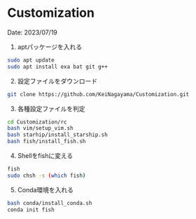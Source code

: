# Customization

Date: 2023/07/19

1. aptパッケージを入れる

```sh
sudo apt update
sudo apt install exa bat git g++
```

2. 設定ファイルをダウンロード

```sh
git clone https://github.com/KeiNagayama/Customization.git
```

3. 各種設定ファイルを判定

```sh
cd Customization/rc
bash vim/setup_vim.sh
bash starhip/install_starship.sh
bash fish/install_fish.sh
```

4. Shellをfishに変える

```sh
fish
sudo chsh -s (which fish)
```

5. Conda環境を入れる

```sh
bash conda/install_conda.sh
conda init fish
```



